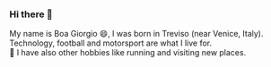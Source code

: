 ### Hi there 👋

My name is Boa Giorgio 😄, I was born in Treviso (near Venice, Italy).<br>
Technology, football and motorsport are what I live for.<br>
🌱 I have also other hobbies like running and visiting new places.<br>

